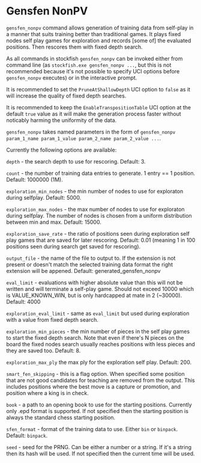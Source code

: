 # Gensfen NonPV

`gensfen_nonpv` command allows generation of training data from self-play in a manner that suits training better than traditional games. It plays fixed nodes self play games for exploration and records [some of] the evaluated positions. Then rescores them with fixed depth search.

As all commands in stockfish `gensfen_nonpv` can be invoked either from command line (as `stockfish.exe gensfen_nonpv ...`, but this is not recommended because it's not possible to specify UCI options before `gensfen_nonpv` executes) or in the interactive prompt.

It is recommended to set the `PruneAtShallowDepth` UCI option to `false` as it will increase the quality of fixed depth searches.

It is recommended to keep the `EnableTranspositionTable` UCI option at the default `true` value as it will make the generation process faster without noticably harming the uniformity of the data.

`gensfen_nonpv` takes named parameters in the form of `gensfen_nonpv param_1_name param_1_value param_2_name param_2_value ...`.

Currently the following options are available:

`depth` - the search depth to use for rescoring. Default: 3.

`count` - the number of training data entries to generate. 1 entry == 1 position. Default: 1000000 (1M).

`exploration_min_nodes` - the min number of nodes to use for exploraton during selfplay. Default: 5000.

`exploration_max_nodes` - the max number of nodes to use for exploraton during selfplay. The number of nodes is chosen from a uniform distribution between min and max. Default: 15000.

`exploration_save_rate` - the ratio of positions seen during exploration self play games that are saved for later rescoring. Default: 0.01 (meaning 1 in 100 positions seen during search get saved for rescoring).

`output_file` - the name of the file to output to. If the extension is not present or doesn't match the selected training data format the right extension will be appened. Default: generated_gensfen_nonpv

`eval_limit` - evaluations with higher absolute value than this will not be written and will terminate a self-play game. Should not exceed 10000 which is VALUE_KNOWN_WIN, but is only hardcapped at mate in 2 (\~30000). Default: 4000

`exploration_eval_limit` - same as `eval_limit` but used during exploration with a value from fixed depth search.

`exploration_min_pieces` - the min number of pieces in the self play games to start the fixed depth search. Note that even if there's N pieces on the board the fixed nodes search usually reaches positions with less pieces and they are saved too. Default: 8.

`exploration_max_ply` the max ply for the exploration self play. Default: 200.

`smart_fen_skipping` - this is a flag option. When specified some position that are not good candidates for teaching are removed from the output. This includes positions where the best move is a capture or promotion, and position where a king is in check.

`book` - a path to an opening book to use for the starting positions. Currently only .epd format is supported. If not specified then the starting position is always the standard chess starting position.

`sfen_format` - format of the training data to use. Either `bin` or `binpack`. Default: `binpack`.

`seed` - seed for the PRNG. Can be either a number or a string. If it's a string then its hash will be used. If not specified then the current time will be used.
